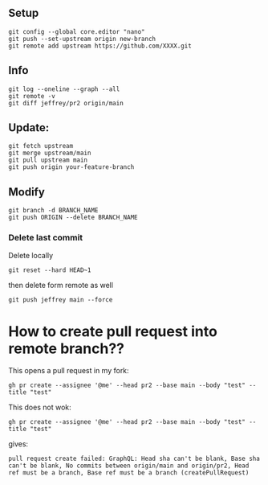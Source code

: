 
## Setup

```
git config --global core.editor "nano"
git push --set-upstream origin new-branch
git remote add upstream https://github.com/XXXX.git
```


## Info
```
git log --oneline --graph --all
git remote -v
git diff jeffrey/pr2 origin/main

```

## Update:
```
git fetch upstream
git merge upstream/main
git pull upstream main
git push origin your-feature-branch
```

## Modify
```
git branch -d BRANCH_NAME
git push ORIGIN --delete BRANCH_NAME
```
### Delete last commit 
Delete locally
```
git reset --hard HEAD~1
```
then delete form remote as well
```
git push jeffrey main --force
```

# How to create pull request into remote branch??
This opens a pull request in my fork:
```
gh pr create --assignee '@me' --head pr2 --base main --body "test" --title "test" 
```
This does not wok:
```
gh pr create --assignee '@me' --head pr2 --base main --body "test" --title "test" 
```
gives:
```
pull request create failed: GraphQL: Head sha can't be blank, Base sha can't be blank, No commits between origin/main and origin/pr2, Head ref must be a branch, Base ref must be a branch (createPullRequest)

```